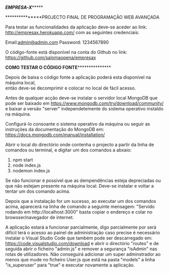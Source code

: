 *****************************EMPRESA-X**********************************

***************PROJECTO FINAL DE PROGRAMAÇÃO WEB AVANÇADA

Para testar as funcionalidades da aplicação deve-se aceder ao link: http://empresax.herokuapp.com/
com as seguintes credenciais:

Email:admin@admin.com
Password: 1234567890

O código-fonte está disponível na conta do Github no link: https://github.com/salomaopena/empresax


********************COMO TESTAR O CÓDIGO FONTE***********************************


Depois de baixa o código fonte a aplicação poderá esta disponível na máquina local,  
então deve-se decomprimir e colocar no local de fácil acesso.

Antes de qualquer acção deve-se instalar o servidor local MongoDB que pode ser baixado em
https://www.mongodb.com/try/download/community/ e baixar a versão "server" independetemente do sistema operativo
instaldo na máquina.

Configurá-lo consoante o sistema operativo da máquina ou seguir as instruções da documentação do
MongoDB em: https://docs.mongodb.com/manual/installation/

Abrir o local do directório onde contenha o projecto a partir da linha de comandos ou terminal,
e digitar um dos comandos a abxaio:

1. npm start
2. node index.js
2. nodemon index.js

Se não funcionar é possível que as dempendências esteja depreciadas ou que não estejam presente na 
máquina local. Deve-se instalar e voltar a tentar um dos comando acima.

Depois que a instalação for um sucesso, ao executar um dos comandos acima, aparecerá na linha de comando
a seguinte mensagem: "Servido rodando em http://localhost:3000" basta copiar o endereço e colar no browsser/navegador
de internet.

A aplicação estará a funcionar parcialmente, digo parcialmente por será difícil terá o acesso ao painel de administração
caso precise é necessário instalar o Visual Studio Code que também pode ser descarregado em: https://code.visualstudio.com/download
e abrir o directório "routes" e de seguida abrir o ficheiro "admin.js" e remover a segurança "isAdmin" nas rotas de utilizadores.
Não conseguirá adicionar um super adminstrador ao menos que mude no ficheiro User.js que está na pasta "models" a linha "is_superuser" para "true" e executar novamente a aplicação.

